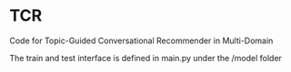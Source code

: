 # TCR
Code for Topic-Guided Conversational Recommender in Multi-Domain

The train and test interface is defined in main.py under the /model folder
